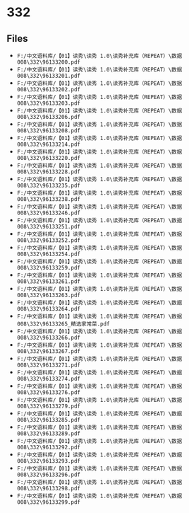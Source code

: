 # 332

## Files

- `F:/中文语料库/【01】读秀\读秀 1.0\读秀补充库（REPEAT）\数据008\332\96133200.pdf`
- `F:/中文语料库/【01】读秀\读秀 1.0\读秀补充库（REPEAT）\数据008\332\96133201.pdf`
- `F:/中文语料库/【01】读秀\读秀 1.0\读秀补充库（REPEAT）\数据008\332\96133202.pdf`
- `F:/中文语料库/【01】读秀\读秀 1.0\读秀补充库（REPEAT）\数据008\332\96133203.pdf`
- `F:/中文语料库/【01】读秀\读秀 1.0\读秀补充库（REPEAT）\数据008\332\96133206.pdf`
- `F:/中文语料库/【01】读秀\读秀 1.0\读秀补充库（REPEAT）\数据008\332\96133208.pdf`
- `F:/中文语料库/【01】读秀\读秀 1.0\读秀补充库（REPEAT）\数据008\332\96133214.pdf`
- `F:/中文语料库/【01】读秀\读秀 1.0\读秀补充库（REPEAT）\数据008\332\96133220.pdf`
- `F:/中文语料库/【01】读秀\读秀 1.0\读秀补充库（REPEAT）\数据008\332\96133228.pdf`
- `F:/中文语料库/【01】读秀\读秀 1.0\读秀补充库（REPEAT）\数据008\332\96133235.pdf`
- `F:/中文语料库/【01】读秀\读秀 1.0\读秀补充库（REPEAT）\数据008\332\96133238.pdf`
- `F:/中文语料库/【01】读秀\读秀 1.0\读秀补充库（REPEAT）\数据008\332\96133246.pdf`
- `F:/中文语料库/【01】读秀\读秀 1.0\读秀补充库（REPEAT）\数据008\332\96133251.pdf`
- `F:/中文语料库/【01】读秀\读秀 1.0\读秀补充库（REPEAT）\数据008\332\96133252.pdf`
- `F:/中文语料库/【01】读秀\读秀 1.0\读秀补充库（REPEAT）\数据008\332\96133254.pdf`
- `F:/中文语料库/【01】读秀\读秀 1.0\读秀补充库（REPEAT）\数据008\332\96133259.pdf`
- `F:/中文语料库/【01】读秀\读秀 1.0\读秀补充库（REPEAT）\数据008\332\96133261.pdf`
- `F:/中文语料库/【01】读秀\读秀 1.0\读秀补充库（REPEAT）\数据008\332\96133263.pdf`
- `F:/中文语料库/【01】读秀\读秀 1.0\读秀补充库（REPEAT）\数据008\332\96133264.pdf`
- `F:/中文语料库/【01】读秀\读秀 1.0\读秀补充库（REPEAT）\数据008\332\96133265_精选家常菜.pdf`
- `F:/中文语料库/【01】读秀\读秀 1.0\读秀补充库（REPEAT）\数据008\332\96133266.pdf`
- `F:/中文语料库/【01】读秀\读秀 1.0\读秀补充库（REPEAT）\数据008\332\96133267.pdf`
- `F:/中文语料库/【01】读秀\读秀 1.0\读秀补充库（REPEAT）\数据008\332\96133271.pdf`
- `F:/中文语料库/【01】读秀\读秀 1.0\读秀补充库（REPEAT）\数据008\332\96133274.pdf`
- `F:/中文语料库/【01】读秀\读秀 1.0\读秀补充库（REPEAT）\数据008\332\96133276.pdf`
- `F:/中文语料库/【01】读秀\读秀 1.0\读秀补充库（REPEAT）\数据008\332\96133279.pdf`
- `F:/中文语料库/【01】读秀\读秀 1.0\读秀补充库（REPEAT）\数据008\332\96133285.pdf`
- `F:/中文语料库/【01】读秀\读秀 1.0\读秀补充库（REPEAT）\数据008\332\96133289.pdf`
- `F:/中文语料库/【01】读秀\读秀 1.0\读秀补充库（REPEAT）\数据008\332\96133292.pdf`
- `F:/中文语料库/【01】读秀\读秀 1.0\读秀补充库（REPEAT）\数据008\332\96133293.pdf`
- `F:/中文语料库/【01】读秀\读秀 1.0\读秀补充库（REPEAT）\数据008\332\96133296.pdf`
- `F:/中文语料库/【01】读秀\读秀 1.0\读秀补充库（REPEAT）\数据008\332\96133298.pdf`
- `F:/中文语料库/【01】读秀\读秀 1.0\读秀补充库（REPEAT）\数据008\332\96133299.pdf`
